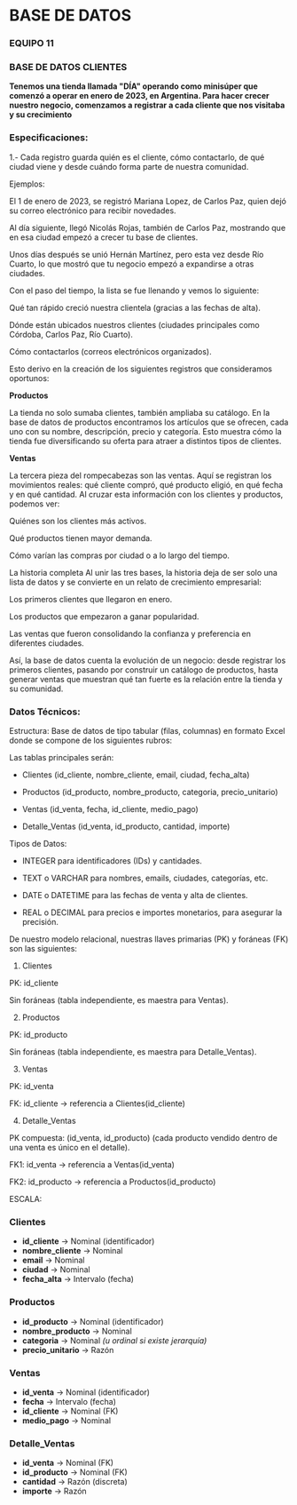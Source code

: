 # BASE DE DATOS  

### EQUIPO 11

### BASE DE DATOS CLIENTES

**Tenemos una tienda llamada "DÍA" operando como minisúper que comenzó a operar en enero de 2023, en Argentina. Para hacer crecer nuestro negocio, comenzamos a registrar a cada cliente que nos visitaba y su crecimiento**

### Especificaciones:

1.- Cada registro guarda quién es el cliente, cómo contactarlo, de qué ciudad viene y desde cuándo forma parte de nuestra comunidad.

Ejemplos:

El 1 de enero de 2023, se registró Mariana Lopez, de Carlos Paz, quien dejó su correo electrónico para recibir novedades.

Al día siguiente, llegó Nicolás Rojas, también de Carlos Paz, mostrando que en esa ciudad empezó a crecer tu base de clientes.

Unos días después se unió Hernán Martínez, pero esta vez desde Río Cuarto, lo que mostró que tu negocio empezó a expandirse a otras ciudades.

Con el paso del tiempo, la lista se fue llenando y vemos lo siguiente:

Qué tan rápido creció nuestra clientela (gracias a las fechas de alta).

Dónde están ubicados nuestros clientes (ciudades principales como Córdoba, Carlos Paz, Río Cuarto).

Cómo contactarlos (correos electrónicos organizados).

Esto derivo en la creación de los siguientes registros que consideramos oportunos: 

**Productos**

La tienda no solo sumaba clientes, también ampliaba su catálogo. En la base de datos de productos encontramos los artículos que se ofrecen, cada uno con su nombre, descripción, precio y categoría. Esto muestra cómo la tienda fue diversificando su oferta para atraer a distintos tipos de clientes.

**Ventas**

La tercera pieza del rompecabezas son las ventas. Aquí se registran los movimientos reales: qué cliente compró, qué producto eligió, en qué fecha y en qué cantidad.
Al cruzar esta información con los clientes y productos, podemos ver:

Quiénes son los clientes más activos.

Qué productos tienen mayor demanda.

Cómo varían las compras por ciudad o a lo largo del tiempo.

La historia completa
Al unir las tres bases, la historia deja de ser solo una lista de datos y se convierte en un relato de crecimiento empresarial:

Los primeros clientes que llegaron en enero.

Los productos que empezaron a ganar popularidad.

Las ventas que fueron consolidando la confianza y preferencia en diferentes ciudades.

Así, la base de datos cuenta la evolución de un negocio: desde registrar los primeros clientes, pasando por construir un catálogo de productos, hasta generar ventas que muestran qué tan fuerte es la relación entre la tienda y su comunidad.

### Datos Técnicos:

Estructura: Base de datos de tipo tabular (filas, columnas) en formato Excel donde se compone de los siguientes rubros:

Las tablas principales serán:

* Clientes (id_cliente, nombre_cliente, email, ciudad, fecha_alta)

* Productos (id_producto, nombre_producto, categoria, precio_unitario)

* Ventas (id_venta, fecha, id_cliente, medio_pago)

* Detalle_Ventas (id_venta, id_producto, cantidad, importe)

Tipos de Datos:

* INTEGER para identificadores (IDs) y cantidades.

* TEXT o VARCHAR para nombres, emails, ciudades, categorías, etc.

* DATE o DATETIME para las fechas de venta y alta de clientes.

* REAL o DECIMAL para precios e importes monetarios, para asegurar la precisión.

De nuestro modelo relacional, nuestras llaves primarias (PK) y foráneas (FK) son las siguientes:

1. Clientes

PK: id_cliente

Sin foráneas (tabla independiente, es maestra para Ventas).

2. Productos

PK: id_producto

Sin foráneas (tabla independiente, es maestra para Detalle_Ventas).

3. Ventas

PK: id_venta

FK: id_cliente → referencia a Clientes(id_cliente)

4. Detalle_Ventas

PK compuesta: (id_venta, id_producto)
(cada producto vendido dentro de una venta es único en el detalle).

FK1: id_venta → referencia a Ventas(id_venta)

FK2: id_producto → referencia a Productos(id_producto)

ESCALA: 
### Clientes
- **id_cliente** → Nominal (identificador)  
- **nombre_cliente** → Nominal  
- **email** → Nominal  
- **ciudad** → Nominal  
- **fecha_alta** → Intervalo (fecha)

### Productos
- **id_producto** → Nominal (identificador)  
- **nombre_producto** → Nominal  
- **categoria** → Nominal *(u ordinal si existe jerarquía)*  
- **precio_unitario** → Razón

### Ventas
- **id_venta** → Nominal (identificador)  
- **fecha** → Intervalo (fecha)  
- **id_cliente** → Nominal (FK)  
- **medio_pago** → Nominal

### Detalle_Ventas
- **id_venta** → Nominal (FK)  
- **id_producto** → Nominal (FK)  
- **cantidad** → Razón (discreta)  
- **importe** → Razón

